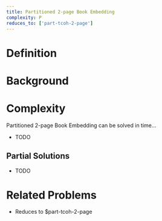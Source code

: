 ```yaml
---
title: Partitioned 2-page Book Embedding
complexity: P
reduces_to: ['part-tcoh-2-page']
---
```


# Definition

<!-- TODO -->

# Background

<!-- TODO -->

# Complexity

Partitioned 2-page Book Embedding can be solved in time...

- TODO

## Partial Solutions

- TODO

# Related Problems

- Reduces to $part-tcoh-2-page
